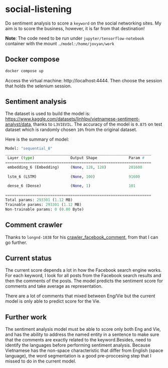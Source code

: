 # social-listening
Do sentiment analysis to score a `keyword` on the social networking sites. My aim is to score the business, however, it is far from that destination!

__Note__: The code need to be run under `jupyter/tensorflow-notebook` container with the mount `./model:/home/jovyan/work`

## Docker compose
```bash
docker compose up
```

Access the virtual machine: http://localhost:4444. Then choose the session that holds the selenium session.

## Sentiment analysis
The dataset is used to build the model is: https://www.kaggle.com/datasets/linhlpv/vietnamese-sentiment-analyst/data, thanks to `L3VIEVIL`. The accuracy of the model is `0.875` on test dataset which is randomly chosen `10%` from the original dataset.

Here is the summary of model:

```python
Model: "sequential_8"
_________________________________________________________________
 Layer (type)                Output Shape              Param #   
=================================================================
 embedding_6 (Embedding)     (None, 128, 128)          201600    
                                                                 
 lstm_6 (LSTM)               (None, 100)               91600     
                                                                 
 dense_6 (Dense)             (None, 1)                 101       
                                                                 
=================================================================
Total params: 293301 (1.12 MB)
Trainable params: 293301 (1.12 MB)
Non-trainable params: 0 (0.00 Byte)
```

## Comment crawler
Thanks to `longnd-1038` for his [crawler_facebook_comment](https://github.com/longnd-1038/crawler_facebook_comment), from that I can go further.

## Current status
The current score depends a lot in how the Facebook search engine works. For each keyword, I look for all posts from the Facebook search results and then the comments of the posts. The model predicts the sentiment score for comments and take average as representation. 

There are a lot of comments that mixed between Eng/Vie but the current model is only able to predict score for the Vie. 

## Further work
The sentiment analysis model must be able to score only both Eng and Vie, and has the ability to address the named entity in a sentence to make sure that the comments are exactly related to the keyword.Besides, need to identify the languages before performing sentiment analysis. Because Vietnamese has the non-space characteristic that differ from English (space language), the word segmentation is a good pre-proccesing step that I missed to do in the current model.